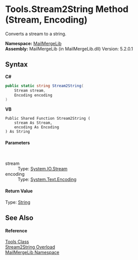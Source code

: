 # Tools.Stream2String Method (Stream, Encoding)
 

Converts a stream to a string.

**Namespace:**&nbsp;<a href="31c6ebbe-d683-7561-7308-5a5ee1f76bf5">MailMergeLib</a><br />**Assembly:**&nbsp;MailMergeLib (in MailMergeLib.dll) Version: 5.2.0.1

## Syntax

**C#**<br />
``` C#
public static string Stream2String(
	Stream stream,
	Encoding encoding
)
```

**VB**<br />
``` VB
Public Shared Function Stream2String ( 
	stream As Stream,
	encoding As Encoding
) As String
```


#### Parameters
&nbsp;<dl><dt>stream</dt><dd>Type: <a href="http://msdn2.microsoft.com/en-us/library/8f86tw9e" target="_blank">System.IO.Stream</a><br /></dd><dt>encoding</dt><dd>Type: <a href="http://msdn2.microsoft.com/en-us/library/86hf4sb8" target="_blank">System.Text.Encoding</a><br /></dd></dl>

#### Return Value
Type: <a href="http://msdn2.microsoft.com/en-us/library/s1wwdcbf" target="_blank">String</a><br />

## See Also


#### Reference
<a href="035af935-b2dc-0551-0ca5-4288088c4c99">Tools Class</a><br /><a href="3b56b5fa-f41d-9540-d0aa-64e3b8ec75dc">Stream2String Overload</a><br /><a href="31c6ebbe-d683-7561-7308-5a5ee1f76bf5">MailMergeLib Namespace</a><br />